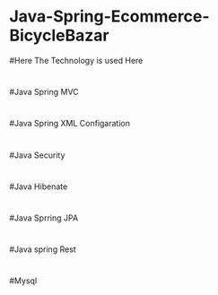 # Java-Spring-Ecommerce-BicycleBazar
#Here The Technology is used Here
#
#
#Java Spring MVC
#
#Java Spring XML Configaration
#
#Java Security
#
#Java Hibenate
#
#Java Sprring JPA
#
#Java spring Rest
#
#Mysql

